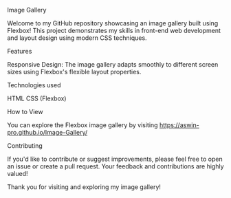 Image Gallery

Welcome to my GitHub repository showcasing an image gallery built using Flexbox! This project demonstrates my skills in front-end web development and layout design using modern CSS techniques. 

Features

Responsive Design: The image gallery adapts smoothly to different screen sizes using Flexbox's flexible layout properties. 

Technologies used

HTML 
CSS (Flexbox)

How to View

You can explore the Flexbox image gallery by visiting https://aswin-pro.github.io/Image-Gallery/

Contributing

If you'd like to contribute or suggest improvements, please feel free to open an issue or create a pull request. Your feedback and contributions are highly valued!

Thank you for visiting and exploring my image gallery!
